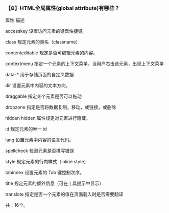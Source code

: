 ### 【Q】HTML全局属性(global attribute)有哪些？



属性	描述

accesskey	设置访问元素的键盘快捷键。

class	规定元素的类名（classname）

contenteditable	规定是否可编辑元素的内容。

contextmenu	指定一个元素的上下文菜单。当用户右击该元素，出现上下文菜单

data-*	用于存储页面的自定义数据

dir	设置元素中内容的文本方向。

draggable	指定某个元素是否可以拖动

dropzone	指定是否将数据复制，移动，或链接，或删除

hidden	hidden 属性规定对元素进行隐藏。

id	规定元素的唯一 id

lang	设置元素中内容的语言代码。

spellcheck	检测元素是否拼写错误

style	规定元素的行内样式（inline style）

tabindex	设置元素的 Tab 键控制次序。

title	规定元素的额外信息（可在工具提示中显示）

translate	指定是否一个元素的值在页面载入时是否需要翻译



共：16个。